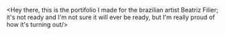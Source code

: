 <Hey there, this is the portifolio I made for the brazilian artist Beatriz Filier; it's not ready and I'm not sure it will ever be ready, but I'm really proud of how it's turning out/>
